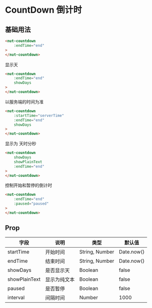 # CountDown 倒计时

## 基础用法

```html
<nut-countdown 
    :endTime="end"  
>
</nut-countdown>
```

显示天

```html
<nut-countdown 
    :endTime="end" 
    showDays 
>
</nut-countdown>
```

以服务端的时间为准

```html
<nut-countdown 
    :startTime="serverTime"
    :endTime="end" 
    showDays 
>
</nut-countdown>
```

显示为 天时分秒

```html
<nut-countdown 
    showDays 
    showPlainText 
    :endTime="end" 
>
</nut-countdown>
```

控制开始和暂停的倒计时

```html
<nut-countdown 
    :endTime="end" 
    :paused="paused" 
>
</nut-countdown>
```

## Prop

| 字段 | 说明 | 类型 | 默认值
| ----- | ----- | ----- | -----
| startTime | 开始时间 | String, Number | Date.now()
| endTime | 结束时间 | String, Number | Date.now()
| showDays | 是否显示天 | Boolean | false
| showPlainText | 显示为纯文本 | Boolean | false
| paused | 是否暂停 | Boolean | false
| interval | 间隔时间 | Number | 1000